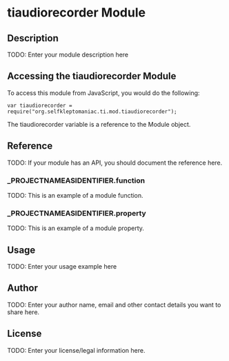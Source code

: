 # tiaudiorecorder Module

## Description

TODO: Enter your module description here

## Accessing the tiaudiorecorder Module

To access this module from JavaScript, you would do the following:

	var tiaudiorecorder = require("org.selfkleptomaniac.ti.mod.tiaudiorecorder");

The tiaudiorecorder variable is a reference to the Module object.	

## Reference

TODO: If your module has an API, you should document
the reference here.

### ___PROJECTNAMEASIDENTIFIER__.function

TODO: This is an example of a module function.

### ___PROJECTNAMEASIDENTIFIER__.property

TODO: This is an example of a module property.

## Usage

TODO: Enter your usage example here

## Author

TODO: Enter your author name, email and other contact
details you want to share here. 

## License

TODO: Enter your license/legal information here.
